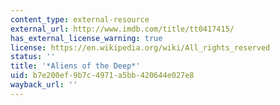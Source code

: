 ```yaml
---
content_type: external-resource
external_url: http://www.imdb.com/title/tt0417415/
has_external_license_warning: true
license: https://en.wikipedia.org/wiki/All_rights_reserved
status: ''
title: '*Aliens of the Deep*'
uid: b7e200ef-9b7c-4971-a5bb-420644e027e8
wayback_url: ''
---
```

